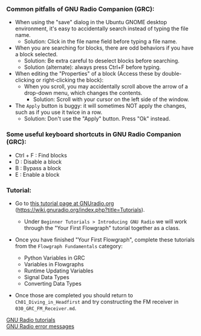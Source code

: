 ### Common pitfalls of GNU Radio Companion (GRC):

- When using the "save" dialog in the Ubuntu GNOME desktop environment, it's easy to accidentally search instead of typing the file name.
  - Solution: Click in the file name field before typing a file name.
- When you are searching for blocks, there are odd behaviors if you have a block selected.
  - Solution: Be extra careful to deselect blocks before searching.
  - Solution (alternate): always press Ctrl+F before typing.
- When editing the "Properties" of a block (Access these by double-clicking or right-clicking the block):
  - When you scroll, you may accidentally scroll above the arrow of a drop-down menu, which changes the contents.
    - Solution: Scroll with your cursor on the left side of the window.
- The `Apply` button is buggy: it will sometimes NOT apply the changes, such as if you use it twice in a row.
  - Solution: Don't use the "Apply" button. Press "Ok" instead.

### Some useful keyboard shortcuts in GNU Radio Companion (GRC):

  - Ctrl + F : Find blocks
  - D : Disable a block
  - B : Bypass a block
  - E : Enable a block

### Tutorial:

- Go to [this tutorial page at GNUradio.org](https://wiki.gnuradio.org/index.php?title=Tutorials) (https://wiki.gnuradio.org/index.php?title=Tutorials).

  - Under `Beginner Tutorials > Introducing GNU Radio` we will work through the "Your First Flowgraph" tutorial together as a class. 

- Once you have finished "Your First Flowgraph", complete these tutorials from the `Flowgraph Fundamentals` category:

  - Python Variables in GRC
  - Variables in Flowgraphs
  - Runtime Updating Variables
  - Signal Data Types
  - Converting Data Types

- Once those are completed you should return to `Ch01_Diving_in_Headfirst` and try constructing the FM receiver in `030_GRC_FM_Receiver.md`.

[GNU Radio tutorials](https://wiki.gnuradio.org/index.php?title=Tutorials)  
[GNU Radio error messages](https://github.com/python-can-define-radio/sdr-course/blob/main/resources/Common-GNURadio-error-messages.md)  